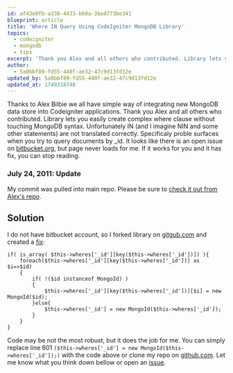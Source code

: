 ```yaml
---
id: af43e0fb-a338-4433-b60a-3bed773be341
blueprint: article
title: 'Where IN Query Using CodeIgniter MongoDB Library'
topics:
  - codeigniter
  - mongodb
  - tips
excerpt: 'Thank you Alex and all others who contributed. Library lets you easily create complex where clause without touching MongoDB syntax. Unfortunately IN (and I imagine NIN and some other statements) are not translated correctly.'
author:
  - 5a0bbf89-fd55-440f-ae32-47c9d13fd12e
updated_by: 5a0bbf89-fd55-440f-ae32-47c9d13fd12e
updated_at: 1749318748
---
```

Thanks to Alex Bilbie we all have simple way of integrating new MongoDB data store into Codeigniter applications. Thank you Alex and all others who contributed. Library lets you easily create complex where clause without touching MongoDB syntax. Unfortunately IN (and I imagine NIN and some other statements) are not translated correctly. Specificaly proble surfaces when you try to query documents by _id. It looks like there is an open issue on [bitbucket.org](https://bitbucket.org/alexbilbie/codeigniter-mongo-library/issue/18/one-where-when-using-_id), but page never loads for me. If it works for you and it has fix, you can stop reading.

### July 24, 2011: Update

My commit was pulled into main repo. Please be sure to [check it out from Alex's repo](https://github.com/alexbilbie/codeigniter-mongodb-library).

## Solution

I do not have bitbucket account, so I forked library on [gitgub.com](https://github.com/alexbilbie/codeigniter-mongodb-library) and created a [fix](https://github.com/315design/codeigniter-mongodb-library/commit/053fe83fc870b287850f9ba49af89dc3cc595411):

	if( is_array( $this->wheres['_id'][key($this->wheres['_id'])]) ){
		foreach($this->wheres['_id'][key($this->wheres['_id'])] as $i=>$id)
		{
			if( !($id instanceof MongoId) )
			{
				$this->wheres['_id'][key($this->wheres['_id'])][$i] = new MongoId($id);
			}else{
				$this->wheres['_id'] = new MongoId($this->wheres['_id']);
			}
		}
	}
	
Code may be not the most robust, but it does the job for me. You can simply replace line 601 `($this->wheres['_id'] = new MongoId($this->wheres['_id']);)` with the code above or clone my repo on [github.com](https://github.com/). Let me know what you think down bellow or open an [issue](https://github.com/315design/codeigniter-mongodb-library/issues).